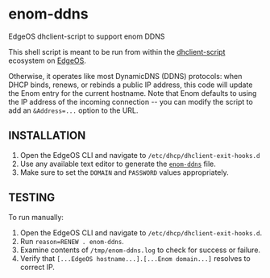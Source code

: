 # enom-ddns

EdgeOS dhclient-script to support enom DDNS

This shell script is meant to be run from within the [dhclient-script](http://manpages.ubuntu.com/manpages/focal/en/man8/dhclient-script.8.html) ecosystem on [EdgeOS](https://dl.ubnt.com/guides/edgemax/EdgeOS_UG.pdf).

Otherwise, it operates like most DynamicDNS (DDNS) protocols: when DHCP binds, renews, or rebinds a public IP address,
this code will update the Enom entry for the current hostname. Note that Enom defaults to using the IP address of the
incoming connection -- you can modify the script to add an `&Address=...` option to the URL.

## INSTALLATION

1. Open the EdgeOS CLI and navigate to `/etc/dhcp/dhclient-exit-hooks.d`
1. Use any available text editor to generate the [`enom-ddns`](enom-ddns) file.
1. Make sure to set the `DOMAIN` and `PASSWORD` values appropriately.

## TESTING

To run manually:

1. Open the EdgeOS CLI and navigate to `/etc/dhcp/dhclient-exit-hooks.d`.
1. Run `reason=RENEW . enom-ddns`.
1. Examine contents of `/tmp/enom-ddns.log` to check for success or failure.
1. Verify that `[...EdgeOS hostname...].[...Enom domain...]` resolves to correct IP.
